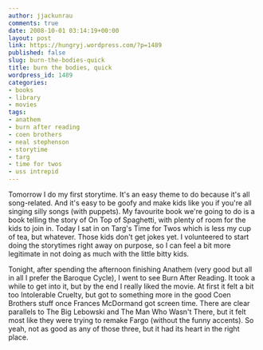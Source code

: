 ```yaml
---
author: jjackunrau
comments: true
date: 2008-10-01 03:14:19+00:00
layout: post
link: https://hungryj.wordpress.com/?p=1489
published: false
slug: burn-the-bodies-quick
title: burn the bodies, quick
wordpress_id: 1489
categories:
- books
- library
- movies
tags:
- anathem
- burn after reading
- coen brothers
- neal stephenson
- storytime
- targ
- time for twos
- uss intrepid
---
```


Tomorrow I do my first storytime. It's an easy theme to do because it's all song-related. And it's easy to be goofy and make kids like you if you're all singing silly songs (with puppets). My favourite book we're going to do is a book telling the story of On Top of Spaghetti, with plenty of room for the kids to join in. Today I sat in on Targ's Time for Twos which is less my cup of tea, but whatever. Those kids don't get jokes yet. I volunteered to start doing the storytimes right away on purpose, so I can feel a bit more legitimate in not doing as much with the little bitty kids.

Tonight, after spending the afternoon finishing Anathem (very good but all in all I prefer the Baroque Cycle), I went to see Burn After Reading. It took a while to get into it, but by the end I really liked the movie. At first it felt a bit too Intolerable Cruelty, but got to something more in the good Coen Brothers stuff once Frances McDormand got screen time. There are clear parallels to The Big Lebowski and The Man Who Wasn't There, but it felt most like they were trying to remake Fargo (without the funny accents). So yeah, not as good as any of those three, but it had its heart in the right place.
